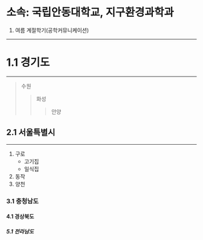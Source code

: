 소속: 국립안동대학교, 지구환경과학과
========================

1. 여름 계절학기(공학커뮤니케이션)
--------------------------------------

# 1.1 경기도
--------------
>수원
>	>화성
>	>	>안양

## 2.1 서울특별시
-------------------
1. 구로
      - 고기집
      - 일식집
2. 동작
3. 양천

### 3.1 충청남도
#### 4.1 경상북도
##### 5.1 전라남도